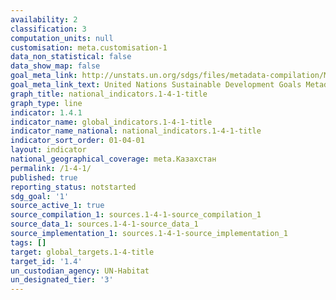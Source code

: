 ```yaml
---
availability: 2
classification: 3
computation_units: null
customisation: meta.customisation-1
data_non_statistical: false
data_show_map: false
goal_meta_link: http://unstats.un.org/sdgs/files/metadata-compilation/Metadata-Goal-1.pdf
goal_meta_link_text: United Nations Sustainable Development Goals Metadata (pdf 894kB)
graph_title: national_indicators.1-4-1-title
graph_type: line
indicator: 1.4.1
indicator_name: global_indicators.1-4-1-title
indicator_name_national: national_indicators.1-4-1-title
indicator_sort_order: 01-04-01
layout: indicator
national_geographical_coverage: meta.Казахстан
permalink: /1-4-1/
published: true
reporting_status: notstarted
sdg_goal: '1'
source_active_1: true
source_compilation_1: sources.1-4-1-source_compilation_1
source_data_1: sources.1-4-1-source_data_1
source_implementation_1: sources.1-4-1-source_implementation_1
tags: []
target: global_targets.1-4-title
target_id: '1.4'
un_custodian_agency: UN-Habitat
un_designated_tier: '3'
---
```

